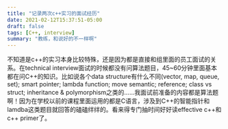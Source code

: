 ```yaml
---
title: "记录两次c++实习的面试经历"
date: 2021-02-12T15:37:51-05:00
draft: false
tags: [C++, interview]
summary: "教练，和说好的不一样啊"
---
```

不知道是c++的实习本身比较特殊，还是因为都是直接和组里面的员工面试的关系。在technical interview面试的时候都没有问算法题目，45~60分钟里面基本都在问C++的知识。比如说各个data structure有什么不同(vector, map, queue, set); smart pointer; lambda function; move semantic; reference; class vs struct; inheritance & polymorphism之类的……我面试前准备的内容都是算法题啊！因为在学校以前的课程里面运用的都是C语言，涉及到C++的智能指针和lamdba这类题目就回答的磕磕绊绊的。看来得专门抽时间好好读effective c++和c++ primer了。
